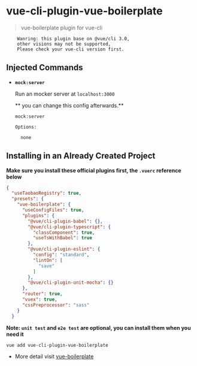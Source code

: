 # vue-cli-plugin-vue-boilerplate

> vue-boilerplate plugin for vue-cli

``` tip
    Wanring: this plugin base on @vue/cli 3.0,
    other visions may not be supported,
    Please check your vue-cli version first.
```

## Injected Commands

- **`mock:server`**

  Run an mocker server at `localhost:3000`

  ** you can change this config afterwards.**

  ```
  mock:server

  Options:

    none
  ```

## Installing in an Already Created Project

 **Make sure you install these official plugins first, the `.vuerc` reference below**

``` json
{
  "useTaobaoRegistry": true,
  "presets": {
    "vue-boilerplate": {
      "useConfigFiles": true,
      "plugins": {
        "@vue/cli-plugin-babel": {},
        "@vue/cli-plugin-typescript": {
          "classComponent": true,
          "useTsWithBabel": true
        },
        "@vue/cli-plugin-eslint": {
          "config": "standard",
          "lintOn": [
            "save"
          ]
        },
        "@vue/cli-plugin-unit-mocha": {}
      },
      "router": true,
      "vuex": true,
      "cssPreprocessor": "sass"
    }
  }

```

**Note: `unit test` and `e2e test` are optional, you can install them when you need it**

``` sh
vue add vue-cli-plugin-vue-boilerplate
```

- More detail visit [vue-boilerplate](https://github.com/zhangyinag/vue-boilerplate)

